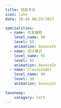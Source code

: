 ```yaml
---
title: 技能专长
icon: like
date: 16:44 08/29/2017

specialities:
  - name: 并发编程
    level_name: 90
    level: 90
    animation: bounceIn
  - name: 设计模式
    level_name: 95
    level: 95
    animation: bounceIn
  - name: ClassLoader
    level_name: 90
    level: 90
    animation: bounceIn
    
taxonomy:
    category: left
---
```


